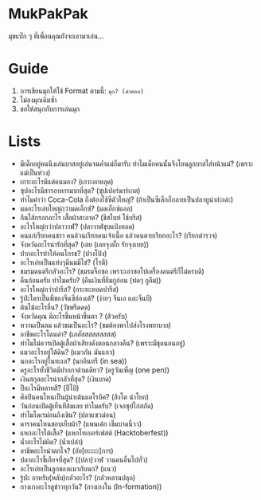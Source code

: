 # MukPakPak
มุขแป๊ก ๆ ที่เพื่อนคุณยังจะเอามาเล่น...

# Guide
1. การเขียนมุกให้ใช้ Format ตามนี้: `มุก? (คำตอบ)`
2. ไม่ลงมุกเดิมซ้ำ 
3. ขอให้สนุกกับการเล่นมุก

# Lists
- มีเด็กอยู่คนนึงเล่นบาสอยู่เล่นจนค่ำแม่ก็มารับ ทำไมเด็กคนนั้นจึงโยนลูกบาสใส่หน้าแม่? (เพราะแม่เป็นห่วง)
- เกาะอะไรมีแต่คนมอง? (เกาะอกหลุด)
- ซุปอะไรมีสารอาหารมากที่สุด? (ซุปเปอร์มาร์เกต)
- ทำไมคำว่า Coca-Cola ถึงต้องใช้ซีตัวใหญ่? (ถ้าเป็นซีเล็กก็กลายเป็นปลาทูน่าอ่ะเด่ะ)
- มดอะไรเอ่ยใหญ่กว่ามดเอ็กซ์? (มดเอ็กซ์แอล)
- กินไส้กรอกอะไร เสื้อผ้าสะอาด? (ชีสไบท์ ใช้บรีส)
- อะไรใหญ่กว่าปลาวาฬ? (ปลาวาฬชุบแป้งทอด)
- คนแก่เรียกคนชรา คนอ้วนเรียกคนเจ้าเนื้อ แล้วคนตายเรียกอะไร? (เรียกตำรวจ)
- จังหวัดอะไรน่ารักที่สุด? (เลย (เลยจุงบั๊ก รักจุงเบย))
- ปากอะไรทำให้คนโกรธ? (ปางโป้ง)
- อะไรเอ่ยเป็นแท่งๆมีนมมีไข่? (โรตี)
- ชมรมดนตรีกลัวอะไร? (ชมรมจิ๊กซอ เพราะเอาซอไปเครื่องดนตรีก็ไม่ครบดิ)
- คืนก่อนครับ ทำไมครับ? (คืนเงินที่ยืมกูก่อน (ท่ดๆ กูลืม))
- อะไรใหญ่กว่าปารีส? (กระทะทอดปารีส)
- รู้ป่ะใครเป็นพี่ของจิ๋นซีฮ่องเต้? (ง่ายๆ จิ๋นเอ และจิ๋นบี)
- ต้นไม้อะไรลื่น? (วัชพรืดดด)
- จังหวัดคุณ มีอะไรขึ้นหน้าขึ้นตา ? (สิวครับ)
- หวานเป็นลม แล้วขมเป็นอะไร? (ขมต้องพาไปส่งโรงพยาบาล)
- อาชีพอะไรโดนด่า? (เภสัสสสสสสสสส)
- ทำไมไม่ควรเปิดตู้เสื้อผ้าเสียงดังตอนกลางคืน? (เพราะมีชุดนอนอยู่)
- แมวอะไรอยู่ใต้ดิน? (แมวกัน มันแกว)
- นกอะไรอยู่ในทะเล? (นกอินทรี (in sea))
- ครูอะไรทั้งชีวิตมีปากกาด้ามเดียว? (ครูวันเพ็ญ (one pen))
- เงินสกุลอะไรน่ากลัวที่สุด? (เงินบาด)
- ปีอะไรมีหลายสี? (ปีโป้)
- ศิลปินคนไหนเป็นผู้นำเต้นแอโรบิค? (สิงโต นำโยก)
- วันก่อนเปิดตู้เย็นทีล้มเลย ทำไมครับ? (เจอซุปไก่สกัด)
- ทำไมโดเรม่อนถึงเขิน? (ปลาแซวม่อน)
- ดาราคนไหนชอบเย็บผ้า? (แพนเค้ก เข็มบาดนิ้วว)
- แหกอะไรได้เสื้อ? (แหกโทเบอร์เฟสต์ (Hacktoberfest))
- น้ำอะไรไม่ผิด? (น้ำเปล่า)
- อาชีพอะไรน่าตกใจ? (อัย[ยะะะะ]การ)
- ปลาอะไรขี้เกียจที่สุด? ((ปลา)วาฬ วานคนอื่นไปทั่ว)
- อะไรเอ่ยเป็นลูกของแมวกับนก? (แนว)
- รู้ป่ะ อาหรับ(หลับ)กลัวอะไร? (กลัวหลานปลุก)
- กางเกงอะไรดูข่าวทุกวัน? (กางเกงใน (In-formation))

